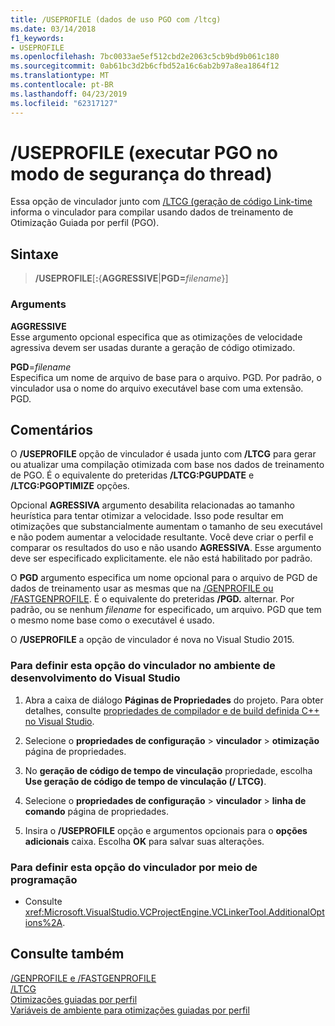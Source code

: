 ```yaml
---
title: /USEPROFILE (dados de uso PGO com /ltcg)
ms.date: 03/14/2018
f1_keywords:
- USEPROFILE
ms.openlocfilehash: 7bc0033ae5ef512cbd2e2063c5cb9bd9b061c180
ms.sourcegitcommit: 0ab61bc3d2b6cfbd52a16c6ab2b97a8ea1864f12
ms.translationtype: MT
ms.contentlocale: pt-BR
ms.lasthandoff: 04/23/2019
ms.locfileid: "62317127"
---
```

# <a name="useprofile-run-pgo-in-thread-safe-mode"></a>/USEPROFILE (executar PGO no modo de segurança do thread)

Essa opção de vinculador junto com [/LTCG (geração de código Link-time](ltcg-link-time-code-generation.md) informa o vinculador para compilar usando dados de treinamento de Otimização Guiada por perfil (PGO).

## <a name="syntax"></a>Sintaxe

> **/USEPROFILE**[**:**{**AGGRESSIVE**|**PGD=**_filename_}]

### <a name="arguments"></a>Arguments

**AGGRESSIVE**<br/>
Esse argumento opcional especifica que as otimizações de velocidade agressiva devem ser usadas durante a geração de código otimizado.

**PGD**=*filename*<br/>
Especifica um nome de arquivo de base para o arquivo. PGD. Por padrão, o vinculador usa o nome do arquivo executável base com uma extensão. PGD.

## <a name="remarks"></a>Comentários

O **/USEPROFILE** opção de vinculador é usada junto com **/LTCG** para gerar ou atualizar uma compilação otimizada com base nos dados de treinamento de PGO. É o equivalente do preteridas **/LTCG:PGUPDATE** e **/LTCG:PGOPTIMIZE** opções.

Opcional **AGRESSIVA** argumento desabilita relacionadas ao tamanho heurística para tentar otimizar a velocidade. Isso pode resultar em otimizações que substancialmente aumentam o tamanho de seu executável e não podem aumentar a velocidade resultante. Você deve criar o perfil e comparar os resultados do uso e não usando **AGRESSIVA**. Esse argumento deve ser especificado explicitamente. ele não está habilitado por padrão.

O **PGD** argumento especifica um nome opcional para o arquivo de PGD de dados de treinamento usar as mesmas que na [/GENPROFILE ou /FASTGENPROFILE](genprofile-fastgenprofile-generate-profiling-instrumented-build.md). É o equivalente do preteridas **/PGD.** alternar. Por padrão, ou se nenhum *filename* for especificado, um arquivo. PGD que tem o mesmo nome base como o executável é usado.

O **/USEPROFILE** a opção de vinculador é nova no Visual Studio 2015.

### <a name="to-set-this-linker-option-in-the-visual-studio-development-environment"></a>Para definir esta opção do vinculador no ambiente de desenvolvimento do Visual Studio

1. Abra a caixa de diálogo **Páginas de Propriedades** do projeto. Para obter detalhes, consulte [propriedades de compilador e de build definida C++ no Visual Studio](../working-with-project-properties.md).

1. Selecione o **propriedades de configuração** > **vinculador** > **otimização** página de propriedades.

1. No **geração de código de tempo de vinculação** propriedade, escolha **Use geração de código de tempo de vinculação (/ LTCG)**.

1. Selecione o **propriedades de configuração** > **vinculador** > **linha de comando** página de propriedades.

1. Insira o **/USEPROFILE** opção e argumentos opcionais para o **opções adicionais** caixa. Escolha **OK** para salvar suas alterações.

### <a name="to-set-this-linker-option-programmatically"></a>Para definir esta opção do vinculador por meio de programação

- Consulte <xref:Microsoft.VisualStudio.VCProjectEngine.VCLinkerTool.AdditionalOptions%2A>.

## <a name="see-also"></a>Consulte também

[/GENPROFILE e /FASTGENPROFILE](genprofile-fastgenprofile-generate-profiling-instrumented-build.md)<br/>
[/LTCG](ltcg-link-time-code-generation.md)<br/>
[Otimizações guiadas por perfil](../profile-guided-optimizations.md)<br/>
[Variáveis de ambiente para otimizações guiadas por perfil](../environment-variables-for-profile-guided-optimizations.md)<br/>
